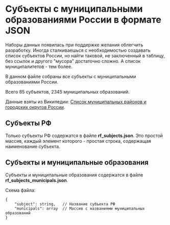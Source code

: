 # Субъекты с муниципальными образованиями России в формате JSON

Наборы данных появилась при поддержке желания облегчить разработку. Иногда сталкиваешься с необходимостью создавать список субъектов России, но найти таковой, не заключенный в таблицу, без ссылок и другого "мусора" достаточно сложно. А список муниципалитетов - тем более.

В данном файле собраны все субъекты с муниципальными образованиями России.

Всего 85 субъектов, 2345 муниципальных образований.

Данные взяты из Википедии: [Список муниципальных районов и городских округов России](https://ru.wikipedia.org/wiki/%D0%A1%D0%BF%D0%B8%D1%81%D0%BE%D0%BA_%D0%BC%D1%83%D0%BD%D0%B8%D1%86%D0%B8%D0%BF%D0%B0%D0%BB%D1%8C%D0%BD%D1%8B%D1%85_%D1%80%D0%B0%D0%B9%D0%BE%D0%BD%D0%BE%D0%B2_%D0%B8_%D0%B3%D0%BE%D1%80%D0%BE%D0%B4%D1%81%D0%BA%D0%B8%D1%85_%D0%BE%D0%BA%D1%80%D1%83%D0%B3%D0%BE%D0%B2_%D0%A0%D0%BE%D1%81%D1%81%D0%B8%D0%B8).

## Субъекты РФ

Только субъекты РФ содержатся в файле **rf_subjects.json**. Это простой массив, каждый элемент которого - простая строка, содержащая наименование субъекта.

## Субъекты и муниципальные образования

Субъекты и муниципальные образования содержатся в файле **rf_subjects_municipals.json**.

Схема файла:

```
{
    "subject": string,   // Название субъекта РФ
    "municipals": array  // Массив с названиями муниципальных образований
}
```